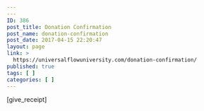 ```yaml
---
---
ID: 386
post_title: Donation Confirmation
post_name: donation-confirmation
post_date: 2017-04-15 22:20:47
layout: page
link: >
  https://universalflowuniversity.com/donation-confirmation/
published: true
tags: [ ]
categories: [ ]
---
```

[give_receipt]
